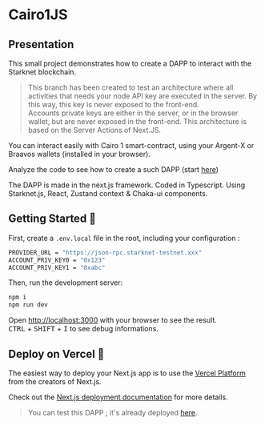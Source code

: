 # Cairo1JS

## Presentation

This small project demonstrates how to create a DAPP to interact with the Starknet blockchain. 

> This branch has been created to test an architecture where all activities that needs your node API key are executed in the server. By this way, this key is never exposed to the front-end.   
> Accounts private keys are either in the server, or in the browser wallet, but are never exposed in the front-end. 
> This architecture is based on the Server Actions of Next.JS.

You can interact easily with Cairo 1 smart-contract, using your Argent-X or Braavos wallets (installed in your browser).  

Analyze the code to see how to create a such DAPP (start [here](src/app/page.tsx))  

The DAPP is made in the next.js framework. Coded in Typescript. Using Starknet.js, React, Zustand context & Chaka-ui components.

## Getting Started 🚀

First, create a `.env.local` file in the root, including your configuration :
```bash
PROVIDER_URL = "https://json-rpc.starknet-testnet.xxx"
ACCOUNT_PRIV_KEY0 = "0x123"
ACCOUNT_PRIV_KEY1 = "0xabc"
```

Then, run the development server:

```bash
npm i
npm run dev
```

Open [http://localhost:3000](http://localhost:3000) with your browser to see the result.  
<kbd>CTRL</kbd> + <kbd>SHIFT</kbd> + <kbd>I</kbd> to see debug informations.  

## Deploy on Vercel 🎊

The easiest way to deploy your Next.js app is to use the [Vercel Platform](https://vercel.com/new?utm_medium=default-template&filter=next.js&utm_source=create-next-app&utm_campaign=create-next-app-readme) from the creators of Next.js.

Check out the [Next.js deployment documentation](https://nextjs.org/docs/deployment) for more details.

> You can test this DAPP ; it's already deployed [here](https://cairo1-js-git-servercomponents-philipper26.vercel.app/).
